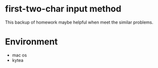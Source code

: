 # first-two-char input method

This backup of homework maybe helpful when meet the similar problems.
# Environment
- mac os
- kytea  
